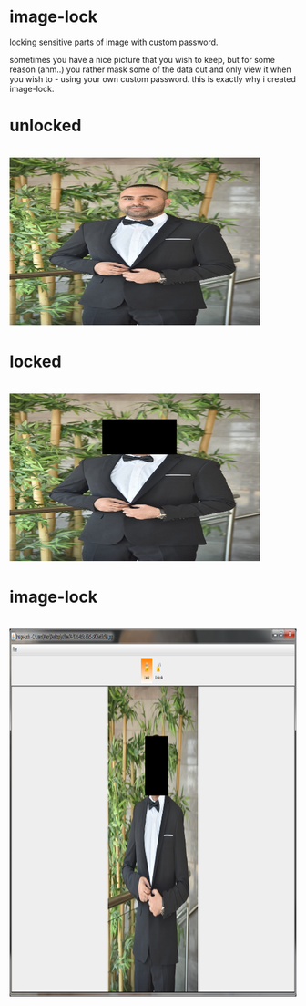 # image-lock
locking sensitive parts of image with custom password.

sometimes you have a nice picture that you wish to keep, but for some reason (ahm..) you rather mask some of the data out and only view it when you wish to - using your own custom password.
this is exactly why i created image-lock.

# unlocked
# <img src="src/docs/images/image-lock-unlocked.jpg" height="294" width="440" >

# locked
# <img src="src/docs/images/image-lock-locked.pngl" height="294" width="440" >

# image-lock
# <img src="src/docs/images/tool-example.png" height="645" width="730" >